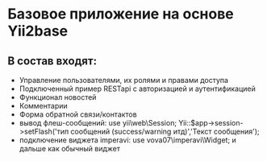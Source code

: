 Базовое приложение на основе Yii2base
=============================

В состав входят:
-----------------

- Управление пользователями, их ролями и правами доступа
- Подключенный пример RESTapi с авторизацией и аутентификацией
- Функционал новостей
- Комментарии
- Форма обратной связи/контактов
- вывод флеш-сообщений:
		use yii\web\Session;
		Yii::$app->session->setFlash('тип сообщений (success/warning итд)','Текст сообщения');
- подключение виджета imperavi:
		use vova07\imperavi\Widget;
		и дальше как обычный виджет